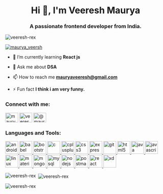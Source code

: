 <h1 align="center">Hi 👋, I'm Veeresh Maurya</h1>
<h3 align="center">A passionate frontend developer from India.</h3>

<p align="left"> <img src="https://komarev.com/ghpvc/?username=veeresh-rex&label=Profile%20views&color=0e75b6&style=flat" alt="veeresh-rex" /> </p>

<p align="left"> <a href="https://twitter.com/maurya_veersh" target="blank"><img src="https://img.shields.io/twitter/follow/maurya_veersh?logo=twitter&style=for-the-badge" alt="maurya_veersh" /></a> </p>

- 🌱 I’m currently learning **React js**

- 💬 Ask me about **DSA**

- 📫 How to reach me **mauryaveeresh@gmail.com**

- ⚡ Fun fact **I think i am very funny.**

<h3 align="left">Connect with me:</h3>
<p align="left">
<a href="https://twitter.com/maurya_veersh" target="blank"><img align="center" src="https://cdn.jsdelivr.net/npm/simple-icons@3.0.1/icons/twitter.svg" alt="maurya_veersh" height="30" width="40" /></a>
<a href="https://instagram.com/veeresh-rx" target="blank"><img align="center" src="https://cdn.jsdelivr.net/npm/simple-icons@3.0.1/icons/instagram.svg" alt="veeresh-rx" height="30" width="40" /></a>
<a href="https://medium.com/@mauryaveeresh" target="blank"><img align="center" src="https://cdn.jsdelivr.net/npm/simple-icons@3.0.1/icons/medium.svg" alt="@mauryaveeresh" height="30" width="40" /></a>
</p>

<h3 align="left">Languages and Tools:</h3>
<p align="left"> <a href="https://developer.android.com" target="_blank"> <img src="https://devicons.github.io/devicon/devicon.git/icons/android/android-original-wordmark.svg" alt="android" width="40" height="40"/> </a> <a href="https://babeljs.io/" target="_blank"> <img src="https://www.vectorlogo.zone/logos/babeljs/babeljs-icon.svg" alt="babel" width="40" height="40"/> </a> <a href="https://getbootstrap.com" target="_blank"> <img src="https://devicons.github.io/devicon/devicon.git/icons/bootstrap/bootstrap-plain.svg" alt="bootstrap" width="40" height="40"/> </a> <a href="https://www.cprogramming.com/" target="_blank"> <img src="https://devicons.github.io/devicon/devicon.git/icons/c/c-original.svg" alt="c" width="40" height="40"/> </a> <a href="https://www.w3schools.com/cpp/" target="_blank"> <img src="https://devicons.github.io/devicon/devicon.git/icons/cplusplus/cplusplus-original.svg" alt="cplusplus" width="40" height="40"/> </a> <a href="https://www.w3schools.com/css/" target="_blank"> <img src="https://devicons.github.io/devicon/devicon.git/icons/css3/css3-original-wordmark.svg" alt="css3" width="40" height="40"/> </a> <a href="https://expressjs.com" target="_blank"> <img src="https://devicons.github.io/devicon/devicon.git/icons/express/express-original-wordmark.svg" alt="express" width="40" height="40"/> </a> <a href="https://git-scm.com/" target="_blank"> <img src="https://www.vectorlogo.zone/logos/git-scm/git-scm-icon.svg" alt="git" width="40" height="40"/> </a> <a href="https://www.w3.org/html/" target="_blank"> <img src="https://devicons.github.io/devicon/devicon.git/icons/html5/html5-original-wordmark.svg" alt="html5" width="40" height="40"/> </a> <a href="https://www.java.com" target="_blank"> <img src="https://devicons.github.io/devicon/devicon.git/icons/java/java-original-wordmark.svg" alt="java" width="40" height="40"/> </a> <a href="https://developer.mozilla.org/en-US/docs/Web/JavaScript" target="_blank"> <img src="https://devicons.github.io/devicon/devicon.git/icons/javascript/javascript-original.svg" alt="javascript" width="40" height="40"/> </a> <a href="https://www.linux.org/" target="_blank"> <img src="https://devicons.github.io/devicon/devicon.git/icons/linux/linux-original.svg" alt="linux" width="40" height="40"/> </a> <a href="https://materializecss.com/" target="_blank"> <img src="https://raw.githubusercontent.com/prplx/svg-logos/5585531d45d294869c4eaab4d7cf2e9c167710a9/svg/materialize.svg" alt="materialize" width="40" height="40"/> </a> <a href="https://www.mongodb.com/" target="_blank"> <img src="https://devicons.github.io/devicon/devicon.git/icons/mongodb/mongodb-original-wordmark.svg" alt="mongodb" width="40" height="40"/> </a> <a href="https://www.mysql.com/" target="_blank"> <img src="https://devicons.github.io/devicon/devicon.git/icons/mysql/mysql-original-wordmark.svg" alt="mysql" width="40" height="40"/> </a> <a href="https://nodejs.org" target="_blank"> <img src="https://devicons.github.io/devicon/devicon.git/icons/nodejs/nodejs-original-wordmark.svg" alt="nodejs" width="40" height="40"/> </a> <a href="https://postman.com" target="_blank"> <img src="https://www.vectorlogo.zone/logos/getpostman/getpostman-icon.svg" alt="postman" width="40" height="40"/> </a> <a href="https://reactjs.org/" target="_blank"> <img src="https://devicons.github.io/devicon/devicon.git/icons/react/react-original-wordmark.svg" alt="react" width="40" height="40"/> </a> <a href="https://www.adobe.com/products/xd.html" target="_blank"> <img src="https://cdn.worldvectorlogo.com/logos/adobe-xd.svg" alt="xd" width="40" height="40"/> </a> </p>

<p><img align="left" src="https://github-readme-stats.vercel.app/api/top-langs?username=veeresh-rex&show_icons=true&locale=en&layout=compact" alt="veeresh-rex" /></p>

<p>&nbsp;<img align="center" src="https://github-readme-stats.vercel.app/api?username=veeresh-rex&show_icons=true&locale=en" alt="veeresh-rex" /></p>

<p><img align="center" src="https://github-readme-streak-stats.herokuapp.com/?user=veeresh-rex&" alt="veeresh-rex" /></p>

